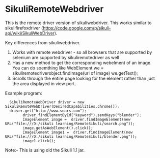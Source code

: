 SikuliRemoteWebdriver
=====================

This is the remote driver version of sikuliwebdriver. This works similar to sikulifirefoxdriver
(https://code.google.com/p/sikuli-api/wiki/SikuliWebDriver). 

Key differences from sikuliwebdriver.

1. Works with remote webdriver - so all browsers that are supported by selenium are supported by sikuliremotedriver as well
2. Has a new method to get the corresponding webelment of an image. You can do soemthing like
    WebElement we = sikuliremotedriverobject.findImage(url of image)
    we.getText();
3. Scrolls through the entire page looking for the element rather than just the area displayed in view port.

Example program:

      SikuliRemoteWebDriver driver = new SikuliRemoteWebDriver(DesiredCapabilities.chrome());
      driver.get("http://www.sears.com");
			driver.findElementById("keyword").sendKeys("blender");
			ImageElement image =  driver.findImageElement(new URL("file:///D:/sikuli learning/RemoteSikuli/search.png"));
			image.getAsWebElement().click();
			ImageElement image1 =  driver.findImageElement(new URL("file:///D:/sikuli learning/RemoteSikuli/blender.png"));
			image1.click();

Note:-
This is using old the Sikuli 1.1 jar.

